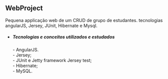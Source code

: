 ## WebProject

Pequena applicação web de um CRUD de grupo de estudantes. 
tecnologias angularJS, Jersey, JUnit, Hibernate e Mysql.

* <h5>Tecnologias e conceitos utilizados e estudados</h5>
   - AngularJS. <br />
  - Jersey; <br />
  - JUnit e Jetty framework Jersey test; <br />
  - Hibernate; <br />
  - MySQL. <br />
